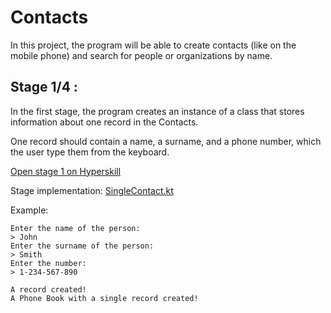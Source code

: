 # Contacts

In this project, the program will be able to create contacts
(like on the mobile phone) and search for people or organizations by name.

## Stage 1/4 :
In the first stage, the program creates an
instance of a class that stores information about one record in the Contacts.

One record should contain a name, a surname, and a phone number, which the user type them
from the keyboard.

[Open stage 1 on Hyperskill](https://hyperskill.org/projects/261/stages/1321/implement)

Stage implementation: [SingleContact.kt](src/main/kotlin/SingleContact.kt)

Example:

    Enter the name of the person:
    > John
    Enter the surname of the person:
    > Smith
    Enter the number:
    > 1-234-567-890

    A record created!
    A Phone Book with a single record created!
